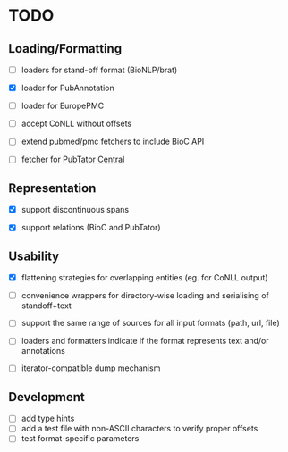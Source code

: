 # TODO

## Loading/Formatting

- [ ] loaders for stand-off format (BioNLP/brat)
- [x] loader for PubAnnotation
- [ ] loader for EuropePMC
- [ ] accept CoNLL without offsets
- [ ] extend pubmed/pmc fetchers to include BioC API
- [ ] fetcher for [PubTator Central](https://www.ncbi.nlm.nih.gov/research/pubtator/tutorial.html)


## Representation

- [x] support discontinuous spans
- [x] support relations (BioC and PubTator)


## Usability

- [x] flattening strategies for overlapping entities (eg. for CoNLL output)
- [ ] convenience wrappers for directory-wise loading and serialising of standoff+text
- [ ] support the same range of sources for all input formats (path, url, file)
- [ ] loaders and formatters indicate if the format represents text and/or annotations
- [ ] iterator-compatible dump mechanism


## Development

- [ ] add type hints
- [ ] add a test file with non-ASCII characters to verify proper offsets
- [ ] test format-specific parameters
